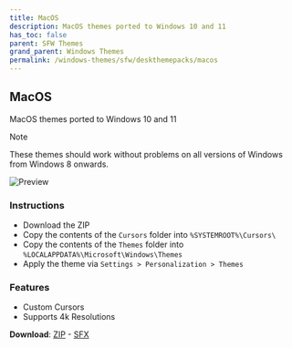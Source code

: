 ```yaml
---
title: MacOS
description: MacOS themes ported to Windows 10 and 11
has_toc: false
parent: SFW Themes
grand_parent: Windows Themes
permalink: /windows-themes/sfw/deskthemepacks/macos
---
```


## MacOS

MacOS themes ported to Windows 10 and 11

> [!NOTE]
> These themes should work without problems on all versions of Windows from Windows 8 onwards.

![Preview][Preview]

### Instructions

- Download the ZIP
- Copy the contents of the `Cursors` folder into `%SYSTEMROOT%\Cursors\`
- Copy the contents of the `Themes` folder into `%LOCALAPPDATA%\Microsoft\Windows\Themes`
- Apply the theme via `Settings > Personalization > Themes`

### Features

- Custom Cursors
- Supports 4k Resolutions

**Download**: [ZIP][ZIP] - [SFX][SFX]

<!-- ////////////////////////////////////////////////////////////////////////////////////////////////////////////////////// -->

[Preview]: https://gitlab.com/the-back-room/deskthemepacks/sfw/macos/-/raw/main/Extras/Preview.bmp

<!-- ////////////////////////////////////////////////////////////////////////////////////////////////////////////////////// -->

[ZIP]: https://gitlab.com/the-back-room/deskthemepacks/sfw/macos/-/archive/main/macos-main.zip
[SFX]: https://github.com/The-Back-Room/Deskthemepacks/releases/download/1.0.0/MacOS.exe

<!-- ////////////////////////////////////////////////////////////////////////////////////////////////////////////////////// -->
